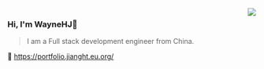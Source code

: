 <img align="right" src="https://github-readme-stats.vercel.app/api?username=Wayne-HJ&show_icons=true&icon_color=805AD5&text_color=718096&bg_color=ffffff&hide_title=true&count_private=true" />

### Hi, I'm WayneHJ👋
>I am a Full stack development engineer from China.

🔗 https://portfolio.jianght.eu.org/
